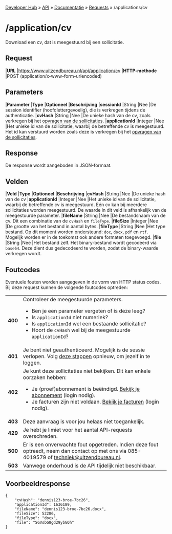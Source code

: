 ---
---

[Developer Hub](/) &raquo; [API](/api) &raquo; [Documentatie](/api/doc.html) &raquo; [Requests](/api/requests) &raquo; /applications/cv

# /application/cv

Download een cv, dat is meegestuurd bij een sollicitatie.

## Request

|**URL**          |https://www.uitzendbureau.nl/api/application/cv
|**HTTP-methode** |POST (application/x-www-form-urlencoded)

## Parameters

|**Parameter**     |**Type** |**Optioneel** |**Beschrijving**
|**sessionId**     |String   |Nee           |De session identifier (hoofdlettergevoelig), die is verkregen tijdens de authenticatie.
|**cvHash**        |String   |Nee           |De unieke hash van de cv, zoals verkregen bij het [opvragen van de sollicitaties](/api/requests/applications).
|**applicationId** |Integer  |Nee           |Het unieke id van de sollicitatie, waarbij de betreffende cv is meegestuurd. Het id kan verstuurd worden zoals deze is verkregen bij het [opvragen van de sollicitaties](/api/requests/applications).

## Response

De response wordt aangeboden in JSON-formaat.

## Velden

|**Veld**          |**Type** |**Optioneel** |**Beschrijving**
|**cvHash**        |String   |Nee           |De unieke hash van de cv
|**applicationId** |Integer  |Nee           |Het unieke id van de sollicitatie, waarbij de betreffende cv is meegestuurd. E&eacute;n cv kan bij meerdere sollicitaties worden meegestuurd. De waarde in dit veld is afhankelijk van de meegestuurde parameter.
|**fileName**      |String   |Nee           |De bestandsnaam van de cv. Dit een combinatie van de `cvHash` en `fileType`.
|**fileSize**      |Integer  |Nee           |De grootte van het bestand in aantal bytes.
|**fileType**      |String   |Nee           |Het type bestand. Op dit moment worden ondersteund: `doc`, `docx`, `pdf` en `rtf`. Mogelijk worden er in de toekomst ook andere formaten toegevoegd.
|**file**          |String   |Nee           |Het bestand zelf. Het binary-bestand wordt gecodeerd via `base64`. Deze dient dus gedecodeerd te worden, zodat de binary-waarde verkregen wordt.


## Foutcodes

Eventuele fouten worden aangegeven in de vorm van HTTP status codes. Bij deze request kunnen de volgende foutcodes optreden:

<table>
    <tbody>
        <tr>
            <td>
                <strong>400</strong>
            </td>
            <td>
                Controleer de meegestuurde parameters.
                <ul>
                    <li>Ben je een parameter vergeten of is deze leeg?</li>
                    <li>Is <code>applicationId</code> niet numeriek?</li>
                    <li>Is <code>applicationId</code> wel een bestaande sollicitatie?</li>
                    <li>Hoort de <code>cvHash</code> wel bij de meegestuurde <code>applicationId</code>?</li>
                </ul>
            </td>
        </tr>
        <tr>
            <td>
                <strong>401</strong>
            </td>
            <td>
                Je bent niet geauthenticeerd. Mogelijk is de sessie verlopen. Volg <a href="/api/auth.html">deze stappen</a> opnieuw, om jezelf in te loggen.
            </td>
        </tr>
        <tr>
            <td>
                <strong>402</strong>
            </td>
            <td>
                Je kunt deze sollicitaties niet bekijken. Dit kan enkele oorzaken hebben:
                <ul>
                    <li>
                        Je (proef)abonnement is be&euml;indigd. <a href="https://uitzendbureau.nl/login/mijn-account">Bekijk je abonnement</a> (login nodig).
                    </li>
                    <li>
                        Je facturen zijn niet voldaan. <a href="https://uitzendbureau.nl/login/mijn-account/facturen">Bekijk je facturen</a> (login nodig).
                    </li>
                </ul>
            </td>
        </tr>
        <tr>
            <td>
                <strong>403</strong>
            </td>
            <td>
                Deze aanvraag is voor jou helaas niet toegankelijk.
            </td>
        </tr>
        <tr>
            <td>
                <strong>429</strong>
            </td>
            <td>
                Je hebt je limiet voor het aantal API-requests overschreden.
            </td>
        </tr>
        <tr>
            <td>
                <strong>500</strong>
            </td>
            <td>
                Er is een onverwachte fout opgetreden. Indien deze fout optreedt, neem dan contact op met ons via 085-4019579 of
                <a href="mailto:techniek@uitzendbureau.nl?subject=DeveloperHub%3A%20API%20%2Fapplications%2Fcv%3A%20status%20500">techniek@uitzendbureau.nl</a>.
            </td>
        </tr>
        <tr>
            <td>
                <strong>503</strong>
            </td>
            <td>
                Vanwege onderhoud is de API tijdelijk niet beschikbaar.
            </td>
        </tr>
    </tbody>
</table>

## Voorbeeldresponse

    {
        "cvHash": "dennis123-broe-7bc26",
        "applicationId": 1636189,
        "fileName": "dennis123-broe-7bc26.docx",
        "fileSize": 52286,
        "fileType": "docx",
        "file": "SGVsbG8gd29ybGQh"
    }
